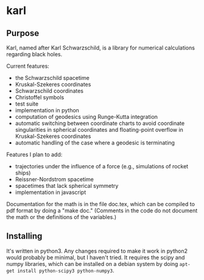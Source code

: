karl
====

## Purpose

Karl, named after Karl Schwarzschild, is a library for numerical calculations regarding
black holes.

Current features:

* the Schwarzschild spacetime
* Kruskal-Szekeres coordinates 
* Schwarzschild coordinates
* Christoffel symbols
* test suite
* implementation in python
* computation of geodesics using Runge-Kutta integration
* automatic switching between coordinate charts to avoid coordinate singularities in spherical coordinates and floating-point overflow in Kruskal-Szekeres coordinates
* automatic handling of the case where a geodesic is terminating

Features I plan to add:

* trajectories under the influence of a force (e.g., simulations of rocket ships)
* Reissner-Nordstrom spacetime
* spacetimes that lack spherical symmetry
* implementation in javascript

Documentation for the math is in the file doc.tex, which can be
compiled to pdf format by doing a "make doc." (Comments in the code do
not document the math or the definitions of the variables.)

## Installing

It's written in python3. Any changes required to make it work in python2 would probably be minimal,
but I haven't tried. It requires the scipy and numpy libraries, which can be installed on a debian
system by doing `apt-get install python-scipy3 python-numpy3`.

